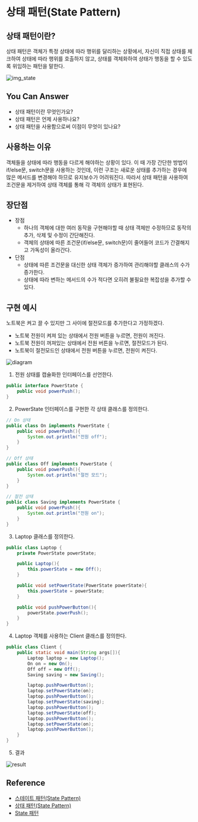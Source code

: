 # 상태 패턴(State Pattern)

## 상태 패턴이란?
상태 패턴은 객체가 특정 상태에 따라 행위를 달리하는 상황에서, 자신이 직접 상태를 체크하여 상태에 따라 행위를 호출하지 않고, 상태를 객체화하여 상태가 행동을 할 수 있도록 위임하는 패턴을 말한다.


![img_state](./img/img_state.png)

## You Can Answer
- 상태 패턴이란 무엇인가요?
- 상태 패턴은 언제 사용하나요?
- 상태 패턴을 사용함으로써 이점이 무엇이 있나요?

## 사용하는 이유
객체들을 상태에 따라 행동을 다르게 해야하는 상황이 있다. 이 때 가장 간단한 방법이 if/else문, switch문을 사용하는 것인데, 이런 구조는 새로운 상태를 추가하는 경우에 많은 메서드를 변경해야 하므로 유지보수가 어려워진다. 따라서 상태 패턴을 사용하여 조건문을 제거하여 상태 객체를 통해 각 객체의 상태가 표현된다.

## 장단점
- 장점
  - 하나의 객체에 대한 여러 동작을 구현해야할 때 상태 객체만 수정하므로 동작의 추가, 삭제 및 수정이 간단해진다.
  - 객체의 상태에 따른 조건문(if/else문, switch문)이 줄어들어 코드가 간결해지고 가독성이 올라간다.
- 단점
  - 상태에 따른 조건문을 대신한 상태 객체가 증가하여 관리해야할 클래스의 수가 증가한다.
  - 상태에 따라 변하는 메서드의 수가 적다면 오히려 불필요한 복잡성을 추가할 수 있다.

## 구현 예시
노트북은 켜고 끌 수 있지만 그 사이에 절전모드를 추가한다고 가정하겠다.
- 노트북 전원이 켜져 있는 상태에서 전원 버튼을 누르면, 전원이 꺼진다.
- 노트북 전원이 꺼져있는 상태에서 전원 버튼을 누르면, 절전모드가 된다.
- 노트북이 절전모드인 상태에서 전원 버튼을 누르면, 전원이 켜진다.


![diagram](./img/diagram_state.png)


1) 전원 상태를 캡슐화한 인터페이스를 선언한다.
```java
public interface PowerState {
	public void powerPush();
}
```

2) PowerState 인터페이스를 구현한 각 상태 클래스를 정의한다.
```java
// On 상태
public class On implements PowerState {
    public void powerPush(){
        System.out.println("전원 off");
    }
}
```
```java
// Off 상태
public class Off implements PowerState {
    public void powerPush(){
        System.out.println("절전 모드");
    }
}
```

```java
// 절전 상태
public class Saving implements PowerState {
    public void powerPush(){
        System.out.println("전원 on");
    }
}
```

3) Laptop 클래스를 정의한다.
```java
public class Laptop {
    private PowerState powerState;

    public Laptop(){
        this.powerState = new Off();
    }

    public void setPowerState(PowerState powerState){
        this.powerState = powerState;
    }

    public void pushPowerButton(){
        powerState.powerPush();
    }
}
```

4) Laptop 객체를 사용하는 Client 클래스를 정의한다.
```java
public class Client {
    public static void main(String args[]){
        Laptop laptop = new Laptop();
        On on = new On();
        Off off = new Off();
        Saving saving = new Saving();

        laptop.pushPowerButton();
        laptop.setPowerState(on);
        laptop.pushPowerButton();
        laptop.setPowerState(saving);
        laptop.pushPowerButton();
        laptop.setPowerState(off);
        laptop.pushPowerButton();
        laptop.setPowerState(on);
        laptop.pushPowerButton();
    }
}
```

5) 결과


![result](./img/result_state.png)

## Reference
- [스테이트 패턴(State Pattern)](https://victorydntmd.tistory.com/294)
- [상태 패턴(State Pattern)](https://always-intern.tistory.com/9)
- [State 패턴](https://kscory.com/dev/design-pattern/state)
